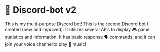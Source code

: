 # 🤖 Discord-bot v2
This is my multi-purpose Discord bot! This is the second Discord bot I created (new and improved). It utilizes several APIs to display 🎮 game statistics and information. It has basic response 🗣 commands, and it can join your voice channel to play 🎵 music!
